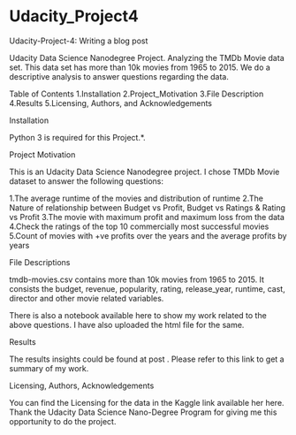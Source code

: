 # Udacity_Project4

Udacity-Project-4: Writing a blog post

Udacity Data Science Nanodegree Project. Analyzing  the TMDb Movie data set. This data set has more than 10k movies from 1965 to 2015. We do a  descriptive analysis to answer questions regarding the data.

Table of Contents
1.Installation
2.Project_Motivation
3.File Description
4.Results
5.Licensing, Authors, and Acknowledgements

Installation 

Python 3 is required for this Project.*.

Project Motivation

This is an Udacity Data Science Nanodegree project. I chose TMDb Movie dataset to answer the following questions:

 1.The average runtime of the movies and distribution of runtime
 2.The Nature of relationship between Budget vs Profit, Budget vs Ratings & Rating vs Profit
 3.The movie with maximum profit and maximum loss from the data
 4.Check the ratings of the top 10 commercially most successful movies
 5.Count of movies with +ve profits over the years and the average profits by years

File Descriptions 

tmdb-movies.csv contains more than 10k movies from 1965 to 2015. It consists the budget, revenue, popularity, rating, release_year, runtime, cast, director and other movie related variables.

There is also a notebook available here to show my work related to the above questions. I have also uploaded the html file for the same.

Results

The results insights could be found at post . Please refer to this link to get a summary of my work.

Licensing, Authors, Acknowledgements

You can find the Licensing for the data in the Kaggle link available her here. Thank the Udacity Data Science Nano-Degree Program for giving me this opportunity to do the project.
